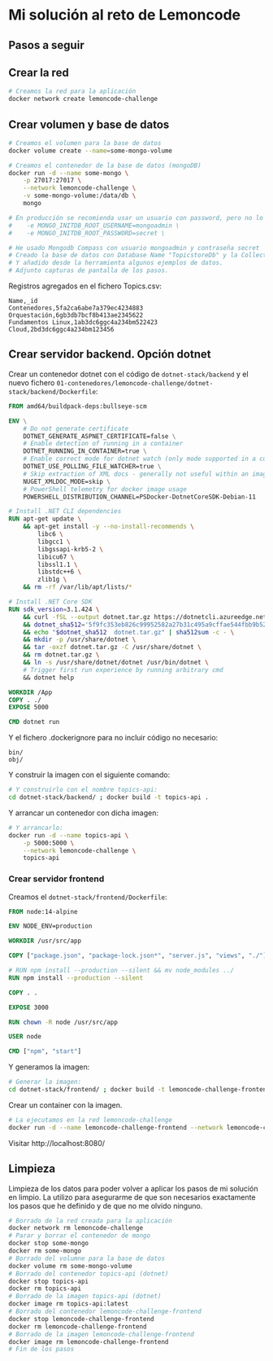 # Mi solución al reto de Lemoncode


## Pasos a seguir

## Crear la red


```sh
# Creamos la red para la aplicación
docker network create lemoncode-challenge
```

## Crear volumen y base de datos

```sh
# Creamos el volumen para la base de datos
docker volume create --name=some-mongo-volume

# Creamos el contenedor de la base de datos (mongoDB)
docker run -d --name some-mongo \
    -p 27017:27017 \
    --network lemoncode-challenge \
    -v some-mongo-volume:/data/db \
    mongo

# En producción se recomienda usar un usuario con password, pero no lo añado porque requiere más cambios en el servidor dotnet
#    -e MONGO_INITDB_ROOT_USERNAME=mongoadmin \
#    -e MONGO_INITDB_ROOT_PASSWORD=secret \

# He usado Mongodb Compass con usuario mongoadmin y contraseña secret 
# Creado la base de datos con Database Name "TopicstoreDb" y la Collection Name "Topics"
# Y añadido desde la herramienta algunos ejemplos de datos. 
# Adjunto capturas de pantalla de los pasos.
```

Registros agregados en el fichero Topics.csv:

```csv
Name,_id
Contenedores,5fa2ca6abe7a379ec4234883
Orquestación,6gb3db7bcf8b413ae2345622
Fundamentos Linux,1ab3dc6ggc4a234bm522423
Cloud,2bd3dc6ggc4a234bm123456
```

## Crear servidor backend. Opción dotnet

Crear un contenedor dotnet con el código de `dotnet-stack/backend` y el nuevo fichero `01-contenedores/lemoncode-challenge/dotnet-stack/backend/Dockerfile`:

```dockerfile
FROM amd64/buildpack-deps:bullseye-scm

ENV \
    # Do not generate certificate
    DOTNET_GENERATE_ASPNET_CERTIFICATE=false \
    # Enable detection of running in a container
    DOTNET_RUNNING_IN_CONTAINER=true \
    # Enable correct mode for dotnet watch (only mode supported in a container)
    DOTNET_USE_POLLING_FILE_WATCHER=true \
    # Skip extraction of XML docs - generally not useful within an image/container - helps performance
    NUGET_XMLDOC_MODE=skip \
    # PowerShell telemetry for docker image usage
    POWERSHELL_DISTRIBUTION_CHANNEL=PSDocker-DotnetCoreSDK-Debian-11

# Install .NET CLI dependencies
RUN apt-get update \
    && apt-get install -y --no-install-recommends \
        libc6 \
        libgcc1 \
        libgssapi-krb5-2 \
        libicu67 \
        libssl1.1 \
        libstdc++6 \
        zlib1g \
    && rm -rf /var/lib/apt/lists/*

# Install .NET Core SDK
RUN sdk_version=3.1.424 \
    && curl -fSL --output dotnet.tar.gz https://dotnetcli.azureedge.net/dotnet/Sdk/$sdk_version/dotnet-sdk-$sdk_version-linux-x64.tar.gz \
    && dotnet_sha512='5f9fc353eb826c99952582a27b31c495a9cffae544fbb9b52752d2ff9ca0563876bbeab6dc8fe04366c23c783a82d080914ebc1f0c8d6d20c4f48983c303bf18' \
    && echo "$dotnet_sha512  dotnet.tar.gz" | sha512sum -c - \
    && mkdir -p /usr/share/dotnet \
    && tar -oxzf dotnet.tar.gz -C /usr/share/dotnet \
    && rm dotnet.tar.gz \
    && ln -s /usr/share/dotnet/dotnet /usr/bin/dotnet \
    # Trigger first run experience by running arbitrary cmd
    && dotnet help

WORKDIR /App
COPY . ./
EXPOSE 5000

CMD dotnet run
```

Y el fichero .dockerignore para no incluir código no necesario:

```
bin/
obj/
```

Y construir la imagen con el siguiente comando:

```sh
# Y construirlo con el nombre topics-api:
cd dotnet-stack/backend/ ; docker build -t topics-api .
```

Y arrancar un contenedor con dicha imagen:

```sh
# Y arrancarlo:
docker run -d --name topics-api \
    -p 5000:5000 \
    --network lemoncode-challenge \
    topics-api
```

### Crear servidor frontend



Creamos el `dotnet-stack/frontend/Dockerfile`:

```dockerfile
FROM node:14-alpine

ENV NODE_ENV=production

WORKDIR /usr/src/app

COPY ["package.json", "package-lock.json*", "server.js", "views", "./"]

# RUN npm install --production --silent && mv node_modules ../
RUN npm install --production --silent

COPY . .

EXPOSE 3000

RUN chown -R node /usr/src/app

USER node

CMD ["npm", "start"]
```

Y generamos la imagen:

```sh
# Generar la imagen:
cd dotnet-stack/frontend/ ; docker build -t lemoncode-challenge-frontend .
```

Crear un container con la imagen.

```sh
# La ejecutamos en la red lemoncode-challenge
docker run -d --name lemoncode-challenge-frontend --network lemoncode-challenge -e API_URI=http://topics-api:5000/api/topics -p 8080:3000 lemoncode-challenge-frontend
```

Visitar http://localhost:8080/

## Limpieza

Limpieza de los datos para poder volver a aplicar los pasos de mi solución en limpio.
La utilizo para asegurarme de que son necesarios exactamente los pasos que he definido y de que no me olvido ninguno.

```sh
# Borrado de la red creada para la aplicación
docker network rm lemoncode-challenge
# Parar y borrar el contenedor de mongo
docker stop some-mongo
docker rm some-mongo
# Borrado del volumne para la base de datos
docker volume rm some-mongo-volume
# Borrado del contenedor topics-api (dotnet)
docker stop topics-api
docker rm topics-api
# Borrado de la imagen topics-api (dotnet)
docker image rm topics-api:latest
# Borrado del contenedor lemoncode-challenge-frontend
docker stop lemoncode-challenge-frontend
docker rm lemoncode-challenge-frontend
# Borrado de la imagen lemoncode-challenge-frontend
docker image rm lemoncode-challenge-frontend
# Fin de los pasos
```
